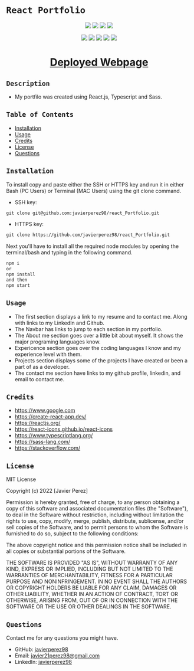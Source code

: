 # `React Portfolio`

<p align="center">
    <img src="https://img.shields.io/github/repo-size/javierperez98/react_Portfolio" />
    <img src="https://img.shields.io/github/languages/top/javierperez98/react_Portfolio"  />
    <img src="https://img.shields.io/github/last-commit/javierperez98/react_Portfolio" >
    <a href="https://github.com/javierperez98"><img src="https://img.shields.io/github/followers/javierperez98?style=social" target="_blank" /></a>
</p>
<p align="center">
    <img src="https://img.shields.io/badge/language-React-blue" />
    <img src="https://img.shields.io/badge/language-Sass-purple" />
    <img src="https://img.shields.io/badge/language-Typescript-blue" />
    <img src="https://img.shields.io/badge/license-MIT-blue" />
    <img src="https://img.shields.io/tokei/lines/github/javierperez98/react_Portfolio" />
</p>

<a href="https://javierperez98.github.io/react_Portfolio/"><h1 align="center">Deployed Webpage</h1></a>

## `Description`

<!-- Provide a short description explaining the what, why, and how of your project.
What was your motivation? Why did you build this project? What problem does it solve? What did you learn? -->

- My portfilo was created using React.js, Typescript and Sass.

## `Table of Contents`

- [Installation](#installation)
- [Usage](#usage)
- [Credits](#credits)
- [License](#license)
- [Questions](#questions)

## `Installation`

<!-- What are the steps required to install your project? Provide a step-by-step description of how to get the development environment running. -->

To install copy and paste either the SSH or HTTPS key and run it in either Bash (PC Users) or Terminal (MAC Users) using the git clone command.

- SSH key:

```md
git clone git@github.com:javierperez98/react_Portfolio.git
```

- HTTPS key:

```md
git clone https://github.com/javierperez98/react_Portfolio.git
```

Next you'll have to install all the required node modules by opening the terminal/bash and typing in the following command.

```md
npm i
or
npm install
and then
npm start
```

## `Usage`

<!-- Provide instructions and examples for use. Include screenshots as needed. -->

- The first section displays a link to my resume and to contact me. Along with links to my LinkedIn and Github.
- The Navbar has links to jump to each section in my portfolio.
- The About me section goes over a little bit about myself. It shows the major programing languages know.
- Expericence section goes over the coding languages I know and my experience level with them.
- Projects section displays some of the projects I have created or been a part of as a developer.
- The contact me section have links to my github profile, linkedin, and email to contact me.

## `Credits`

<!-- List your collaborators, if any, with links to their GitHub profiles. Links to websites or resources. -->

- https://www.google.com
- https://create-react-app.dev/
- https://reactjs.org/
- https://react-icons.github.io/react-icons
- https://www.typescriptlang.org/
- https://sass-lang.com/
- https://stackoverflow.com/

## `License`

<!-- If you need help choosing a license, refer to https://choosealicense.com/ -->

MIT License

Copyright (c) 2022 [Javier Perez]

Permission is hereby granted, free of charge, to any person obtaining a copy
of this software and associated documentation files (the "Software"), to deal
in the Software without restriction, including without limitation the rights
to use, copy, modify, merge, publish, distribute, sublicense, and/or sell
copies of the Software, and to permit persons to whom the Software is
furnished to do so, subject to the following conditions:

The above copyright notice and this permission notice shall be included in all
copies or substantial portions of the Software.

THE SOFTWARE IS PROVIDED "AS IS", WITHOUT WARRANTY OF ANY KIND, EXPRESS OR
IMPLIED, INCLUDING BUT NOT LIMITED TO THE WARRANTIES OF MERCHANTABILITY,
FITNESS FOR A PARTICULAR PURPOSE AND NONINFRINGEMENT. IN NO EVENT SHALL THE
AUTHORS OR COPYRIGHT HOLDERS BE LIABLE FOR ANY CLAIM, DAMAGES OR OTHER
LIABILITY, WHETHER IN AN ACTION OF CONTRACT, TORT OR OTHERWISE, ARISING FROM,
OUT OF OR IN CONNECTION WITH THE SOFTWARE OR THE USE OR OTHER DEALINGS IN THE
SOFTWARE.

## `Questions`

Contact me for any questions you might have.

- GitHub: [javierperez98](https://github.com/javierperez98)
- Email: [javier21perez98@gmail.com](mailto:javier21perez98@gmail.com)
- LinkedIn: [javierperez98](https://www.linkedin.com/in/javier-perez98/)
